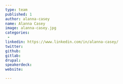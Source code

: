 ```yaml
---
type: team
published: 1
author: alanna-casey
name: Alanna Casey
image: alanna-casey.jpg
categories:
 - 
linkedin: https://www.linkedin.com/in/alanna-casey/
twitter: 
github: 
gitlab: 
drupal: 
speakerdeck: 
website: 

---
```


